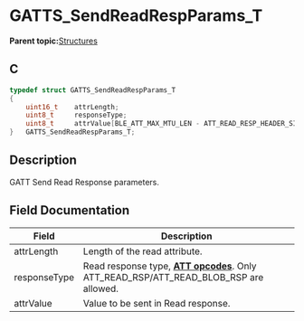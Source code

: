 # GATTS\_SendReadRespParams\_T

**Parent topic:**[Structures](GUID-033AEAE3-56F0-4C38-99A5-6315F4885209.md)

## C

```c
typedef struct GATTS_SendReadRespParams_T
{
    uint16_t    attrLength;
    uint8_t     responseType;
    uint8_t     attrValue[BLE_ATT_MAX_MTU_LEN - ATT_READ_RESP_HEADER_SIZE];
}   GATTS_SendReadRespParams_T;
```

## Description

GATT Send Read Response parameters.

## Field Documentation

|Field|Description|
|-----|-----------|
|attrLength|Length of the read attribute.|
|responseType|Read response type, **[ATT opcodes](GUID-0B817A0F-1AA2-42B6-B93A-41A883437B34.md)**. Only ATT\_READ\_RSP/ATT\_READ\_BLOB\_RSP are allowed.|
|attrValue|Value to be sent in Read response.|

